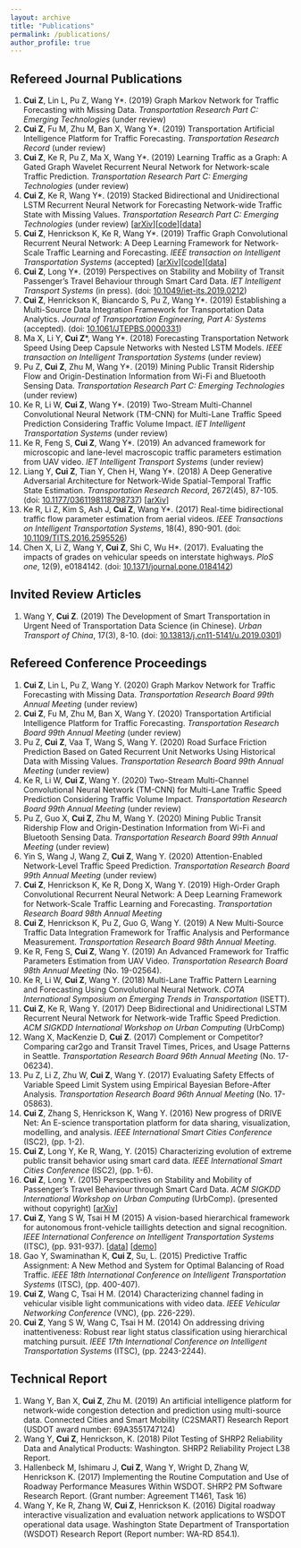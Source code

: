 ```yaml
---
layout: archive
title: "Publications"
permalink: /publications/
author_profile: true
---
```

<!--
{% if author.googlescholar %}
  You can also find my articles on <u><a href="{{author.googlescholar}}">my Google Scholar profile</a>.</u>
{% endif %}
{% include base_path %}
{% for post in site.publications reversed %}
  {% include archive-single.html %}
{% endfor %}
-->

## Refereed Journal Publications
1.	**Cui Z**, Lin L, Pu Z, Wang Y\*. (2019) Graph Markov Network for Traffic Forecasting with Missing Data. *Transportation Research Part C: Emerging Technologies* (under review)
2.	**Cui Z**, Fu M, Zhu M, Ban X, Wang Y\*. (2019) Transportation Artificial Intelligence Platform for Traffic Forecasting. *Transportation Research Record* (under review)
3.	**Cui Z**, Ke R, Pu Z, Ma X, Wang Y\*. (2019) Learning Traffic as a Graph: A Gated Graph Wavelet Recurrent Neural Network for Network-scale Traffic Prediction. *Transportation Research Part C: Emerging Technologies* (under review)
4.	**Cui Z**, Ke R, Wang Y\*. (2019) Stacked Bidirectional and Unidirectional LSTM Recurrent Neural Network for Forecasting Network-wide Traffic State with Missing Values. *Transportation Research Part C: Emerging Technologies* (under review) \[[arXiv](https://arxiv.org/abs/1801.02143)\]\[[code](https://github.com/zhiyongc/Stacked_Bidirectional_Unidirectional_LSTM)\]\[[data](https://github.com/zhiyongc/Seattle-Loop-Data)\]
5.	**Cui Z**, Henrickson K, Ke R, Wang Y\*. (2019) Traffic Graph Convolutional Recurrent Neural Network: A Deep Learning Framework for Network-Scale Traffic Learning and Forecasting. *IEEE transaction on Intelligent Transportation Systems* (accepted) \[[arXiv](https://arxiv.org/abs/1802.07007)\]\[[code](https://github.com/zhiyongc/Graph_Convolutional_LSTM)\]\[[data](https://github.com/zhiyongc/Seattle-Loop-Data)\]
6.	**Cui Z**, Long Y\*. (2019) Perspectives on Stability and Mobility of Transit Passenger’s Travel Behaviour through Smart Card Data. *IET Intelligent Transport Systems* (in press). (doi: [10.1049/iet-its.2019.0212](https://doi.org/10.1049/iet-its.2019.0212))
7.	**Cui Z**, Henrickson K, Biancardo S, Pu Z, Wang Y\*. (2019) Establishing a Multi-Source Data Integration Framework for Transportation Data Analytics. *Journal of Transportation Engineering, Part A: Systems* (accepted). (doi: [10.1061/JTEPBS.0000331](https://doi.org/10.1061/JTEPBS.0000331))
8.	Ma X, Li Y, **Cui Z**\*, Wang Y\*. (2018) Forecasting Transportation Network Speed Using Deep Capsule Networks with Nested LSTM Models. *IEEE transaction on Intelligent Transportation Systems* (under review)
9.	Pu Z, **Cui Z**, Zhu M, Wang Y\*. (2019) Mining Public Transit Ridership Flow and Origin-Destination Information from Wi-Fi and Bluetooth Sensing Data. *Transportation Research Part C: Emerging Technologies* (under review)
10.	Ke R, Li W, **Cui Z**, Wang Y\*. (2019) Two-Stream Multi-Channel Convolutional Neural Network (TM-CNN) for Multi-Lane Traffic Speed Prediction Considering Traffic Volume Impact. *IET Intelligent Transportation Systems* (under review)
11.	Ke R, Feng S, **Cui Z**, Wang Y\*. (2019) An advanced framework for microscopic and lane-level macroscopic traffic parameters estimation from UAV video. *IET Intelligent Transport Systems* (under review)
12.	Liang Y, **Cui Z**, Tian Y, Chen H, Wang Y\*. (2018) A Deep Generative Adversarial Architecture for Network-Wide Spatial-Temporal Traffic State Estimation. *Transportation Research Record*, 2672(45), 87-105. (doi: [10.1177/0361198118798737](https://doi.org/10.1177/0361198118798737)) \[[arXiv](https://arxiv.org/abs/1801.03818)\]
13.	Ke R, Li Z, Kim S, Ash J, **Cui Z**, Wang Y\*. (2017) Real-time bidirectional traffic flow parameter estimation from aerial videos. *IEEE Transactions on Intelligent Transportation Systems*, 18(4), 890-901. (doi: [10.1109/TITS.2016.2595526](https://doi.org/10.1109/TITS.2016.2595526))
14.	Chen X, Li Z, Wang Y, **Cui Z**, Shi C, Wu H\*. (2017). Evaluating the impacts of grades on vehicular speeds on interstate highways. *PloS one*, 12(9), e0184142. (doi: [10.1371/journal.pone.0184142](https://10.1371/journal.pone.0184142))

## Invited Review Articles
1.	Wang Y, **Cui Z**. (2019) The Development of Smart Transportation in Urgent Need of Transportation Data Science (in Chinese). *Urban Transport of China*, 17(3), 8-10. (doi: [10.13813/j.cn11-5141/u.2019.0301](https://doi.org/10.13813/j.cn11-5141/u.2019.0301))

## Refereed Conference Proceedings
1.	**Cui Z**, Lin L, Pu Z, Wang Y. (2020) Graph Markov Network for Traffic Forecasting with Missing Data. *Transportation Research Board 99th Annual Meeting* (under review)
2.	**Cui Z**, Fu M, Zhu M, Ban X, Wang Y. (2020) Transportation Artificial Intelligence Platform for Traffic Forecasting. *Transportation Research Board 99th Annual Meeting* (under review)
3.	Pu Z, **Cui Z**, Vaa T, Wang S, Wang Y. (2020) Road Surface Friction Prediction Based on Gated Recurrent Unit Networks Using Historical Data with Missing Values. *Transportation Research Board 99th Annual Meeting* (under review)
4.	Ke R, Li W, **Cui Z**, Wang Y. (2020) Two-Stream Multi-Channel Convolutional Neural Network (TM-CNN) for Multi-Lane Traffic Speed Prediction Considering Traffic Volume Impact. *Transportation Research Board 99th Annual Meeting* (under review)
5.	Pu Z, Guo X, **Cui Z**, Zhu M, Wang Y. (2020) Mining Public Transit Ridership Flow and Origin-Destination Information from Wi-Fi and Bluetooth Sensing Data. *Transportation Research Board 99th Annual Meeting* (under review)
6.	Yin S, Wang J, Wang Z, **Cui Z**, Wang Y. (2020) Attention-Enabled Network-Level Traffic Speed Prediction. *Transportation Research Board 99th Annual Meeting* (under review)
7.	**Cui Z**, Henrickson K, Ke R, Dong X, Wang Y. (2019) High-Order Graph Convolutional Recurrent Neural Network: A Deep Learning Framework for Network-Scale Traffic Learning and Forecasting. *Transportation Research Board 98th Annual Meeting* 
8.	**Cui Z**, Henrickson K, Pu Z, Guo G, Wang Y. (2019) A New Multi-Source Traffic Data Integration Framework for Traffic Analysis and Performance Measurement. *Transportation Research Board 98th Annual Meeting*.
9.	Ke R, Feng S, **Cui Z**, Wang Y. (2019) An Advanced Framework for Traffic Parameters Estimation from UAV Video. *Transportation Research Board 98th Annual Meeting* (No. 19-02564).
10.	Ke R, Li W, **Cui Z**, Wang Y. (2018) Multi-Lane Traffic Pattern Learning and Forecasting Using Convolutional Neural Network. *COTA International Symposium on Emerging Trends in Transportation* (ISETT).
11.	**Cui Z**, Ke R, Wang Y. (2017) Deep Bidirectional and Unidirectional LSTM Recurrent Neural Network for Network-wide Traffic Speed Prediction. *ACM SIGKDD International Workshop on Urban Computing* (UrbComp)
12.	Wang X, MacKenzie D, **Cui Z**. (2017) Complement or Competitor? Comparing car2go and Transit Travel Times, Prices, and Usage Patterns in Seattle. *Transportation Research Board 96th Annual Meeting* (No. 17-06234).
13.	Pu Z, Li Z, Zhu W, **Cui Z**, Wang Y. (2017) Evaluating Safety Effects of Variable Speed Limit System using Empirical Bayesian Before-After Analysis. *Transportation Research Board 96th Annual Meeting* (No. 17-05863).
14.	**Cui Z**, Zhang S, Henrickson K, Wang Y. (2016) New progress of DRIVE Net: An E-science transportation platform for data sharing, visualization, modelling, and analysis. *IEEE International Smart Cities Conference* (ISC2), (pp. 1-2).
15.	**Cui Z**, Long Y, Ke R, Wang, Y. (2015) Characterizing evolution of extreme public transit behavior using smart card data. *IEEE International Smart Cities Conference* (ISC2), (pp. 1-6).
16.	**Cui Z**, Long Y. (2015) Perspectives on Stability and Mobility of Passenger’s Travel Behaviour through Smart Card Data. *ACM SIGKDD International Workshop on Urban Computing* (UrbComp). (presented without copyright) \[[arXiv](https://arxiv.org/abs/1508.06033)\]
17.	**Cui Z**, Yang S W, Tsai H M (2015) A vision-based hierarchical framework for autonomous front-vehicle taillights detection and signal recognition. *IEEE International Conference on Intelligent Transportation Systems* (ITSC), (pp. 931-937). \[[data](https://github.com/zhiyongc/Vehicle-Rear-Light-Data)\] \[[demo](https://www.youtube.com/watch?v=CPfXCHWMZW8)\]
18.	Gao Y, Swaminathan K, **Cui Z**, Su, L. (2015) Predictive Traffic Assignment: A New Method and System for Optimal Balancing of Road Traffic. *IEEE 18th International Conference on Intelligent Transportation Systems* (ITSC), (pp. 400-407).
19.	**Cui Z**, Wang C, Tsai H M. (2014) Characterizing channel fading in vehicular visible light communications with video data. *IEEE Vehicular Networking Conference* (VNC), (pp. 226-229).
20. **Cui Z**, Yang S W, Wang C, Tsai H M. (2014) On addressing driving inattentiveness: Robust rear light status classification using hierarchical matching pursuit. *IEEE 17th International Conference on Intelligent Transportation Systems* (ITSC), (pp. 2243-2244).

## Technical Report
1.	Wang Y, Ban X, **Cui Z**, Zhu M. (2019) An artificial intelligence platform for network-wide congestion detection and prediction using multi-source data. Connected Cities and Smart Mobility (C2SMART) Research Report (USDOT award number: 69A3551747124)
2.	Wang Y, **Cui Z**, Henrickson, K. (2018) Pilot Testing of SHRP2 Reliability Data and Analytical Products: Washington. SHRP2 Reliability Project L38 Report.
3.	Hallenbeck M, Ishimaru J, **Cui Z**, Wang Y, Wright D, Zhang W, Henrickson K. (2017) Implementing the Routine Computation and Use of Roadway Performance Measures Within WSDOT. SHRP2 PM Software Research Report. (Grant number: Agreement T1461, Task 16)
4.	Wang Y, Ke R, Zhang W, **Cui Z**, Henrickson K. (2016) Digital roadway interactive visualization and evaluation network applications to WSDOT operational data usage. Washington State Department of Transportation (WSDOT) Research Report (Report number: WA-RD 854.1).

<!--
## Selected Peer-reviewed Papers
* **Cui, Z.**, Henrickson, K., Ke, R., & Wang, Y.\* (2019). High-Order Graph Convolutional Recurrent Neural Network: A Deep Learning Framework for Network-Scale Traffic Learning and Forecasting. *Transportation Research Board 98th Annual Meeting* (presented as an Extended Abstract; submitted to journal under review). \[[arXiv](https://arxiv.org/abs/1802.07007)\]\[[code](https://github.com/zhiyongc/Graph_Convolutional_LSTM)\]\[[data](https://github.com/zhiyongc/Seattle-Loop-Data)\]
* **Cui, Z.**, Henrickson, K., Pu, Z., Guo, G., & Wang, Y.\* (2019). A New Multi-Source Traffic Data Integration Framework for Traffic Analysis and Performance Measurement. *Transportation Research Board 98th Annual Meeting* (presented as an Extended Abstract; submitted to journal under review).
* Ma, X., Li, Y., **Cui, Z.**, Wang, Y. (2019). Forecasting Transportation Network Speed Using Deep Capsule Networks with Nested LSTM Models. Submitted to *Neurocomputing* (submitted to journal under review). \[[arXiv](https://arxiv.org/abs/1811.04745)\]
* **Cui, Z.**, Ke, R., & Wang, Y.\* (2018). Deep Bidirectional and Unidirectional LSTM Recurrent Neural Network for Network-wide Traffic Speed Prediction. *ACM SIGKDD International Workshop on Urban Computing 2017* (presented without copyright; submitted to journal under review). \[[arXiv](https://arxiv.org/abs/1801.02143)\]\[[code](https://github.com/zhiyongc/Stacked_Bidirectional_Unidirectional_LSTM)\]\[[data](https://github.com/zhiyongc/Seattle-Loop-Data)\]
\[[video](https://www.youtube.com/watch?v=fKSijaXq9qM)\]
* Liang, Y., **Cui, Z.**, Tian, Y., Chen, H., & Wang, Y.\* (2018). A Deep Generative Adversarial Architecture for Network-Wide Spatial-Temporal Traffic State Estimation. *Transportation Research Record*. \[[arXiv](https://arxiv.org/abs/1801.03818)\]
* Ke, R., Li, W., **Cui, Z.**, & Wang, Y.* (2018). Multi-Lane Traffic Pattern Learning and Forecasting Using Convolutional Neural Network. *COTA International Symposium on Emerging Trends in Transportation (ISETT)* (presented without copyright).
* Ke, R., Li, Z., Kim, S., Ash, J., **Cui, Z.**, & Wang, Y.* (2017). [Real-time bidirectional traffic flow parameter estimation from aerial videos](https://ieeexplore.ieee.org/document/7546916). *IEEE Transactions on Intelligent Transportation Systems*, 18(4), 890-901.
* Chen, X., Li, Z., Wang, Y., **Cui, Z.**, Shi, C., & Wu, H.* (2017). [Evaluating the impacts of grades on vehicular speeds on interstate highways](https://journals.plos.org/plosone/article?id=10.1371/journal.pone.0184142). *PloS one*, 12(9), e0184142.
* Wang, X., MacKenzie, D.* , & **Cui, Z.** (2017). [Complement or Competitior? Comparing car2go and Transit Travel Times, Prices, and Usage Patterns in Seattle](http://amonline.trb.org/63532-trb-1.3393340/t027-1.3402384/830-1.3402436/17-06234-1.3402451/17-06234-1.3402452?qr=1). *Transportation Research Board 96th Annual Meeting* (No. 17-06234).
* Pu, Z., Li, Z., Zhu, W., **Cui, Z.**, & Wang, Y.* (2017). [Evaluating Safety Effects of Variable Speed Limit System using Empirical Bayesian Before-After Analysis](https://trid.trb.org/view/1439331). *Transportation Research Board 96th Annual Meeting* (No. 17-05863).
* **Cui, Z.**, Zhang, S., Henrickson, K. C., & Wang, Y.* (2016). New progress of DRIVE Net: An E-science transportation platform for data sharing, visualization, modelling, and analysis. *IEEE International Smart Cities Conference (ISC2)*, (pp. 1-2).
* **Cui, Z.**, Long, Y., Ke, R., & Wang, Y.* (2015). [Characterizing evolution of extreme public transit behavior using smart card data](https://ieeexplore.ieee.org/document/7366217). *IEEE International Smart Cities Conference (ISC2)*, (pp. 1-6).
* **Cui, Z.**, and Long, Y.* (2015). Perspectives on Stability and Mobility of Passenger’s Travel Behavior through Smart Card Data. *ACM SIGKDD International Workshop on Urban Computing ([UrbComp 2015](https://www.cs.uic.edu/~urbcomp2013/urbcomp2015/accept.html))* (presented without copyright). \[[arXiv](https://arxiv.org/abs/1508.06033)\]
* **Cui, Z.**, Yang, S. W., & Tsai, H. M. (2015). [A vision-based hierarchical framework for autonomous front-vehicle taillights detection and signal recognition](https://ieeexplore.ieee.org/document/7313248). *IEEE International Conference on Intelligent Transportation Systems (ITSC)*, (pp. 931-937). \[[data](https://github.com/zhiyongc/Vehicle-Rear-Light-Data)\] \[[demo](https://www.youtube.com/watch?v=CPfXCHWMZW8)\]
* Gao, Y., Swaminathan, K., **Cui, Z.**, & Su, L. (2015). [Predictive Traffic Assignment: A New Method and System for Optimal Balancing of Road Traffic](https://ieeexplore.ieee.org/document/7313166). *IEEE 18th International Conference on Intelligent Transportation Systems (ITSC)*, (pp. 400-407).
* **Cui, Z.**, Wang, C., & Tsai, H. M. (2014). [Characterizing channel fading in vehicular visible light communications with video data](https://ieeexplore.ieee.org/abstract/document/7013353). *IEEE Vehicular Networking Conference (VNC)*, (pp. 226-229).
* **Cui, Z.**, Yang, S. W., Wang, C., & Tsai, H. M. (2014). On addressing driving inattentiveness: Robust rear light status classification using hierarchical matching pursuit. *IEEE 17th International Conference on Intelligent Transportation Systems (ITSC)*, (pp. 2243-2244).
## Technical/Research Reports
* Wang, Y., Zhang, W., Henrickson, K., Ke, R., **Cui, Z.** (2016). Digital roadway interactive visualization and evaluation network applications to WSDOT operational data usage. *Washington (State). Dept. of Transportation*.
-->

